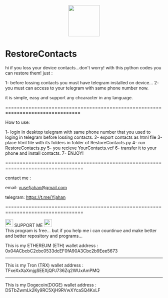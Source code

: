 
<div id="header" align="center">
  <img src="https://media.giphy.com/media/M9gbBd9nbDrOTu1Mqx/giphy.gif" width="100"/>
</div>




# RestoreContacts
hi
if you loss your device contacts...don't worry! with this python codes you can restore them!
just :

1- before lossing contacts you must have telegram installed on device...
2- you must can access to your telegram with same phone number now.

it is simple, easy and support any chcaracter in any language.

================================================================================

How to use:

1- login in desktop telegram with same phone number that you used to loging in telegram before lossing contacts.
2- export contacts as html file
3- place html file with its folders in folder of RestoreContacts.py
4- run RestoreContacts.py
5- you recieve YourContacts.vcf
6- transfer it to your phone and install contacts.
7- ENJOY!

=================================================================================

contact me :

email:
yusefjahan@gmail.com

telegram:
https://t.me/Yjahan

=================================================================================



<div id="header" align="left">
  <img src="https://www.gifs-paradise.com/animations/animated-gifs-money-0006.gif.pagespeed.ce.IaxTPJTdVW.gif" width="25"/>  SUPPORT ME
  <img src="https://www.gifs-paradise.com/animations/animated-gifs-money-0006.gif.pagespeed.ce.IaxTPJTdVW.gif" width="25"/>
</div> 
This program is free... but if you help me i can countinue and make better and better repository and programs...

  This is my ETHEREUM (ETH) wallet address :
    0x04ACbcbC2cbc0533dcEF0fA90A3Cbc2b9Eee5673
 
 
 - - - - - - - - - - - - - -
 
  This is my Tron (TRX) wallet address :
   TFxeXxXaXmjgSEEXjQPJ736Zq2WUxAmPMQ

 
  - - - - - - - - - - - - - -
 
  This is my Dogecoin(DOGE) wallet address :
  DSTbZwmLk2Ky9RC5XjH9RVwXYcaSQ4KxLF
 
 
 








